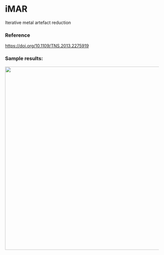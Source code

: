 # iMAR
Iterative metal artefact reduction

### Reference
https://doi.org/10.1109/TNS.2013.2275919

### Sample results:

<p align="center">
<img src="https://user-images.githubusercontent.com/44095083/53974822-63645700-40fb-11e9-8bc5-291ac28322f9.png" width="600">
</p>


